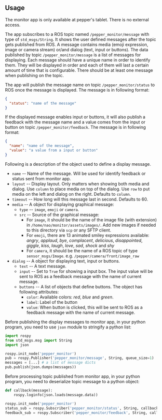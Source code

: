 ## Usage

The monitor app is only available at pepper's tablet. There is no external access.

The app subscribes to a ROS topic named ```/pepper_monitor/message``` with type of ```std_msgs/String```. It shows the user defined messages after the topic gets published from ROS. A message contains media (emoji expression, image or camera stream) or/and dialog (text, input or buttons). The data published by topic ```/pepper_monitor/message``` is a list of messages for displaying. Each message should have a unique name in order to identify them. They will be displayed in order and each of them will last a certain amount of time that is configurable. There should be at least one message when publishing on the topic.

The app will publish the message name on topic ```/pepper_monitor/status``` to ROS once the message is displayed. The message is in following format: 
 
```json
{
  "status": "name of the message"
}
```

If the displayed message enables input or buttons, it will also publish a feedback with the message name and a value comes from the input or button on topic ```/pepper_monitor/feedback```. The message is in following format: 

```json
{
  "name": "name of the message",
  "value": "a value from a input or button"
}
```

Following is a description of the object used to define a display message.

- `name` -- Name of the message. Will be used for identify feedback or status sent from monitor app. 
- `layout` -- Display layout. Only matters when showing both media and dialog. Use `column` to place media on top of the dialog. Use `row` to put media on the left and dialog on the right. Defaults to `column`.
- `timeout` -- How long will this message last in second. Defaults to 60. 
- `media` -- A object for displaying graphical message:
  - `type` -- `image`, `emoji` or `camera`.
  - `src` -- Source of the graphical message: 
    - For `image`, it should be the name of the image file (with extension) in `/home/nao/monitor/assets/images/`. Add new images if needed to this directory via `scp` or any SFTP client.
    - For `emoji`, there are 13 animated smiley expressions available: *angry*, *applaud*, *bye*, *complacent*, *delicious*, *disappointed*, *giggle*, *kiss*, *laugh*, *love*, *sad*, *shock* and *shy*
    - For `camera`, it should be the name of a ROS topic of type `sensor_msgs/Image`. e.g. `/pepper/camera/front/image_raw`
- `dialog` -- A object for displaying text, input or buttons.
  - `text` -- A text message. 
  - `input` -- Set to `True` for showing a input box. The input value will be sent to ROS as a feedback message with the name of current message.
  - `buttons` -- A list of objects that define buttons. The object has following attributes:
    - `color`: Available colors: *red*, *blue* and *green*. 
    - `label`: Label of the button
    - `value`: When button is clicked, this will be sent to ROS as a feedback message with the name of current message.
 
Before publishing the display messages to monitor app, in your python program, you need to use `json` module to stringify a python list:
```python
import rospy
from std_msgs.msg import String
import json

rospy.init_node('pepper_monitor')
pub = rospy.Publisher('pepper_monitor/message', String, queue_size=1)
messages = [...] # a list of message dicts
pub.publish(json.dumps(messages))
```
Before processing topic published from monitor app, in your python program, you need to deserialize topic message to a python object:
```python
def callback(message):
    rospy.loginfo(json.loads(message.data))

rospy.init_node('pepper_monitor')
status_sub = rospy.Subscriber('pepper_monitor/status', String, callback)
feedback_sub = rospy.Subscriber('pepper_monitor/feedback', String, callback)
```